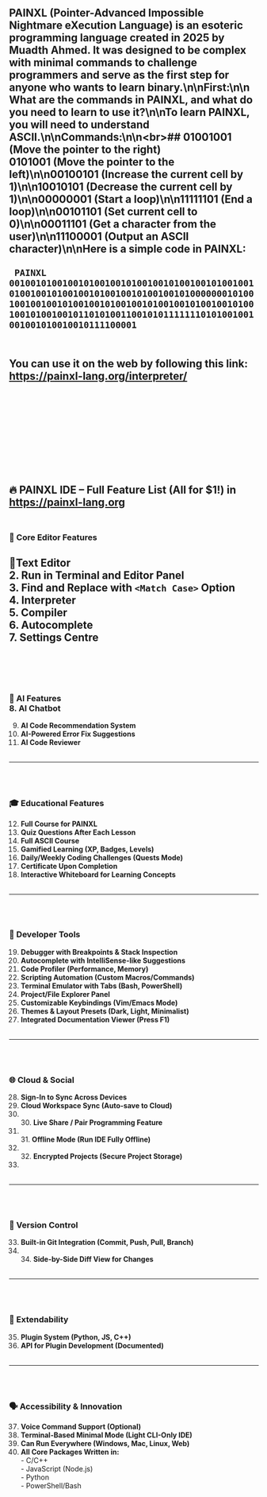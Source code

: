 ## PAINXL (Pointer-Advanced Impossible Nightmare eXecution Language) is an esoteric programming language created in 2025 by Muadth Ahmed. It was designed to be complex with minimal commands to challenge programmers and serve as the first step for anyone who wants to learn binary.\n\nFirst:\n\n  What are the commands in PAINXL, and what do you need to learn to use it?\n\nTo learn PAINXL, you will need to understand ASCII.\n\nCommands:\n\n\<br>## 01001001 (Move the pointer to the right)<br>0101001 (Move the pointer to the left)\n\n00100101 (Increase the current cell by 1)\n\n10010101 (Decrease the current cell by 1)\n\n00000001 (Start a loop)\n\n11111101 (End a loop)\n\n00101101 (Set current cell to 0)\n\n00011101 (Get a character from the user)\n\n11100001 (Output an ASCII character)\n\nHere is a simple code in PAINXL:<br><br>` PAINXL 0010010100100101001001010010010100100101001001010010010100100101001001010010010100000001010010010010010100100101001001010010010100100101001001010010010110101001100101011111110101001001001001010010010111100001`<br><br>
## You can use it on the web by following this link: https://painxl-lang.org/interpreter/  <br><br><br><br><br><br><br><br>
## 🔥 PAINXL IDE – Full Feature List (All for $1!) in https://painxl-lang.org<br><br>
### 📝 Core Editor Features<br>
**📝Text Editor**  <br>
2. **Run in Terminal and Editor Panel**  <br>3. **Find and Replace with `<Match Case>` Option**  <br>4. **Interpreter**  <br>5. **Compiler**  <br>6. **Autocomplete**  <br>
7. **Settings Centre**<br><br>
---
<br><br>
### 🤖 AI Features<br>8. **AI Chatbot**  <br>
9. **AI Code Recommendation System**  <br>
10. **AI-Powered Error Fix Suggestions**  <br>
11. **AI Code Reviewer**  <br><br>
---
<br><br>
### 🎓 Educational Features<br>
12. **Full Course for PAINXL**  <br>
13. **Quiz Questions After Each Lesson**  <br>
14. **Full ASCII Course**  <br>
15. **Gamified Learning (XP, Badges, Levels)**  <br>
16. **Daily/Weekly Coding Challenges (Quests Mode)**  <br>
17. **Certificate Upon Completion**  <br>
18. **Interactive Whiteboard for Learning Concepts**<br><br>
---
<br><br>
### 🧠 Developer Tools<br>
19. **Debugger with Breakpoints & Stack Inspection**  <br>
20. **Autocomplete with IntelliSense-like Suggestions**  <br>
21. **Code Profiler (Performance, Memory)**  <br>
22. **Scripting Automation (Custom Macros/Commands)**  <br>
23. **Terminal Emulator with Tabs (Bash, PowerShell)**  <br>
24. **Project/File Explorer Panel**  <br>
25. **Customizable Keybindings (Vim/Emacs Mode)**  <br>
26. **Themes & Layout Presets (Dark, Light, Minimalist)**  <br>
27. **Integrated Documentation Viewer (Press F1)**  <br><br>
---
<br><br>
### 🌐 Cloud & Social<br>
28. **Sign-In to Sync Across Devices**  <br>
29. **Cloud Workspace Sync (Auto-save to Cloud)**
30. <br>30. **Live Share / Pair Programming Feature**
31. <br>31. **Offline Mode (Run IDE Fully Offline)**
32. <br>32. **Encrypted Projects (Secure Project Storage)**
33. <br><br>
---
<br><br>
### 🔄 Version Control<br>
33. **Built-in Git Integration (Commit, Push, Pull, Branch)**
34. <br>34. **Side-by-Side Diff View for Changes**<br><br>
---
<br><br>
### 🧩 Extendability<br>
35. **Plugin System (Python, JS, C++)**  <br>
36. **API for Plugin Development (Documented)**  <br><br>
---
<br><br>
### 🗣️ Accessibility & Innovation<br>
37. **Voice Command Support (Optional)**  <br>
38. **Terminal-Based Minimal Mode (Light CLI-Only IDE)**  <br>
39. **Can Run Everywhere (Windows, Mac, Linux, Web)**  <br>
40. **All Core Packages Written in:**  <br>    - C/C++  <br>    - JavaScript (Node.js)  <br>    - Python  <br>    - PowerShell/Bash  <br>

